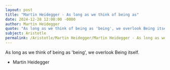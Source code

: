 ```yaml
---
layout: post
title: "Martin Heidegger - As long as we think of being as"
date: 2024-12-28 12:00:00 -0000
author: Martin Heidegger
quote: "As long as we think of being as 'being', we overlook Being itself."
subject: Aristotle
permalink: /Aristotle/Martin Heidegger/Martin Heidegger - As long as we think of being as
---
```


As long as we think of being as 'being', we overlook Being itself.

- Martin Heidegger
